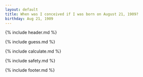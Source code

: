 ```yaml
---
layout: default
title: When was I conceived if I was born on August 21, 1909?
birthday: Aug 21, 1909
---
```


{% include header.md %}

{% include guess.md %}

{% include calculate.md %}

{% include safety.md %}

{% include footer.md %}



